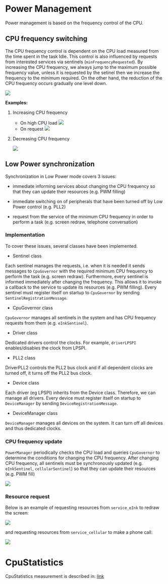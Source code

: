 # Power Management

Power management is based on the frequency control of the CPU. 

## CPU frequency switching

The CPU frequency control is dependent on the CPU load measured from the time spent in the task Idle. This control is also influenced by requests from interested services via sentinels (`minFrequencyRequested`). By increasing the CPU frequency, we always jump to the maximum possible frequency value, unless it is requested by the setinel then we increase the frequency to the minimum required. On the other hand, the reduction of the CPU frequency occurs gradually one level down.

![](./Images/CpuFreqChangeAlgorithm.svg)

**Examples:**

1. Increasing CPU frequency
     - On high CPU load
     ![](./Images/IncreasingCpuFreq.svg)
     - On request
     ![](./Images/IncreasingImmediatelyCpuFreq.svg)

2. Decreasing CPU frequency

   ![](./Images/DecreasingCpuFreq.svg)

## Low Power synchronization

Synchronization in Low Power mode covers 3 issues:

* immediate informing services about changing the CPU frequency so that they can update their resources (e.g. PWM filling)

* immediate switching on of peripherals that have been turned off by Low Power control (e.g. PLL2)

* request from the service of the minimum CPU frequency in order to perform a task (e.g. screen redraw, telephone conversation)

### Implementation 

To cover these issues, several classes have been implemented.

* Sentinel class

Each sentinel manages the requests, i.e. when it is needed it sends messages to `CpuGovernor` with the required minimum CPU frequency to perform the task (e.g. screen redraw). Furthermore, every sentinel is informed immediately after changing the frequency. This allows it to invoke a callback to the service to update its resources (e.g. PWM filling). Every sentinel must register itself on startup to `CpuGovernor` by sending `SentinelRegistrationMessage`.

* CpuGovernor class

`CpuGovernor` manages all sentinels in the system and has CPU frequency requests from them (e.g. `eInkSentinel`).

* Driver class

Dedicated drivers control the clocks. For example, `driverLPSPI` enables/disables the clock from LPSPI.

* PLL2 class

DriverPLL2 controls the PLL2 bus clock and if all dependent clocks are turned off, it turns off the PLL2 bus clock.

* Device class

Each driver (eg LPSPI) inherits from the Device class. Therefore, we can manage all drivers. Every device must register itself on startup to `DeviceManager` by sending `DeviceRegistrationMessage`.

* DeviceManager class

`DeviceManager` manages all devices on the system. It can turn off all devices and thus dedicated clocks.

### CPU frequency update

`PowerManager` periodically checks the CPU load and queries `CpuGovernor` to determine the conditions for changing the CPU frequency.
After changing CPU frequency, all sentinels must be synchronously updated (e.g. `eInkSentinel`, `cellularSentinel`) so that they can update their resources (e.g. PWM fill)

![](./Images/CpuFrequencyUpdate.svg)

### Resource request

Below is an example of requesting resources from `service_eInk` to redraw the screen:

![](./Images/eInkResourceRequest.svg)

and requesting resources from `service_cellular` to make a phone call:

![](./Images/cellularResourceRequest.svg)

# CpuStatistics

CpuStatistics measurement is described in: [link](./module-sys/SystemManager/doc/CpuStatistics.md)
